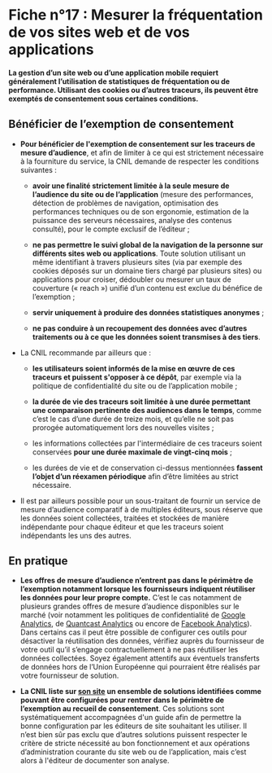 # Fiche n°17 : Mesurer la fréquentation de vos sites web et de vos applications

#### La gestion d’un site web ou d’une application mobile requiert généralement l’utilisation de statistiques de fréquentation ou de performance. Utilisant des cookies ou d’autres traceurs, ils peuvent être exemptés de consentement sous certaines conditions.


## Bénéficier de l’exemption de consentement

* **Pour bénéficier de l'exemption de consentement sur les traceurs de mesure d’audience**, et afin de limiter à ce qui est strictement nécessaire à la fourniture du service, la CNIL demande de respecter les conditions suivantes :

    * **avoir une finalité strictement limitée à la seule mesure de l’audience du site ou de l’application** (mesure des performances, détection de problèmes de navigation, optimisation des performances techniques ou de son ergonomie, estimation de la puissance des serveurs nécessaires, analyse des contenus consulté), pour le compte exclusif de l’éditeur ;

    * **ne pas permettre le suivi global de la navigation de la personne sur différents sites web ou applications**. Toute solution utilisant un même identifiant à travers plusieurs sites (via par exemple des cookies déposés sur un domaine tiers chargé par plusieurs sites) ou applications pour croiser, dédoubler ou mesurer un taux de couverture (« reach ») unifié d’un contenu est exclue du bénéfice de l’exemption ;

    * **servir uniquement à produire des données statistiques anonymes** ;

    * **ne pas conduire à un recoupement des données avec d’autres traitements ou à ce que les données soient transmises à des tiers**.

* La CNIL recommande par ailleurs que :

    * **les utilisateurs soient informés de la mise en œuvre de ces traceurs et puissent s'opposer à ce dépôt**, par exemple via la politique de confidentialité du site ou de l’application mobile ;

    * **la durée de vie des traceurs soit limitée à une durée permettant une comparaison pertinente des audiences dans le temps**, comme c’est le cas d’une durée de treize mois, et qu’elle ne soit pas prorogée automatiquement lors des nouvelles visites ;

    * les informations collectées par l'intermédiaire de ces traceurs soient conservées **pour une durée maximale de vingt-cinq mois** ;

    * les durées de vie et de conservation ci-dessus mentionnées **fassent l’objet d’un réexamen périodique** afin d’être limitées au strict nécessaire.

* Il est par ailleurs possible pour un sous-traitant de fournir un service de mesure d’audience comparatif à de multiples éditeurs, sous réserve que les données soient collectées, traitées et stockées de manière indépendante pour chaque éditeur et que les traceurs soient indépendants les uns des autres.



## En pratique

* **Les offres de mesure d’audience n’entrent pas dans le périmètre de l’exemption notamment lorsque les fournisseurs indiquent réutiliser les données pour leur propre compte.** C’est le cas notamment de plusieurs grandes offres de mesure d’audience disponibles sur le marché (voir notamment les politiques de confidentialité de [Google Analytics](https://support.google.com/analytics/answer/6004245?hl=fr), de [Quantcast Analytics](https://www.quantcast.com/terms/measure-terms-service/) ou encore de [Facebook Analytics](https://developers.facebook.com/policy)). Dans certains cas il peut être possible de configurer ces outils pour désactiver la réutilisation des données, vérifiez auprès du fournisseur de votre outil qu’il s’engage contractuellement à ne pas réutiliser les données collectées. Soyez également attentifs aux éventuels transferts de données hors de l’Union Européenne qui pourraient être réalisés par votre fournisseur de solution.

* **La CNIL liste sur [son site](https://www.cnil.fr/fr/cookies-solutions-pour-les-outils-de-mesure-daudience) un ensemble de solutions identifiées comme pouvant être configurées pour rentrer dans le périmètre de l’exemption au recueil de consentement**. Ces solutions sont systématiquement accompagnées d'un guide afin de permettre la bonne configuration par les éditeurs de site souhaitant les utiliser. Il n’est bien sûr pas exclu que d’autres solutions puissent respecter le critère de stricte nécessité au bon fonctionnement et aux opérations d’administration courante du site web ou de l’application, mais c’est alors à l'éditeur de documenter son analyse.
